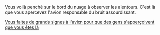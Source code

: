 Vous voilà penché sur le bord du nuage à observer les alentours.
C'est là que vous apercevez l'avion responsable du bruit assourdissant.

[Vous faites de grands signes à l'avion pour que des gens s'apperçoivent que vous êtes là](faire-signe/pilote.md) 
